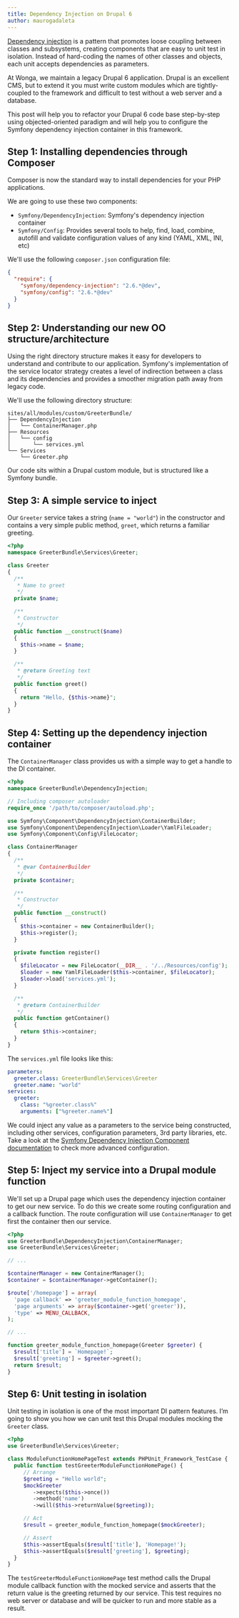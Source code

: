 ```yaml
---
title: Dependency Injection on Drupal 6
author: maurogadaleta
---
```


[Dependency injection](http://martinfowler.com/articles/injection.html) is a
pattern that promotes loose coupling between classes and subsystems, creating
components that are easy to unit test in isolation. Instead of hard-coding the
names of other classes and objects, each unit accepts dependencies as
parameters.

At Wonga, we maintain a legacy Drupal 6 application. Drupal is an excellent CMS,
but to extend it you must write custom modules which are tightly-coupled to the
framework and difficult to test without a web server and a database.

This post will help you to refactor your Drupal 6 code base step-by-step using
objected-oriented paradigm and will help you to configure the Symfony dependency
injection container in this framework.

## Step 1: Installing dependencies through Composer

Composer is now the standard way to install dependencies for your
PHP applications.

We are going to use these two components:

- `Symfony/DependencyInjection`: Symfony's dependency injection container
- `Symfony/Config`: Provides several tools to help, find, load, combine,
  autofill and validate configuration values of any kind (YAML, XML, INI, etc)

We'll use the following `composer.json` configuration file:

```json
{
  "require": {
    "symfony/dependency-injection": "2.6.*@dev",
    "symfony/config": "2.6.*@dev"
  }
}
```

## Step 2: Understanding our new OO structure/architecture

Using the right directory structure makes it easy for developers to understand
and contribute to our application. Symfony's implementation of the service
locator strategy creates a level of indirection between a class and its
dependencies and provides a smoother migration path away from legacy code.

We'll use the following directory structure:

```
sites/all/modules/custom/GreeterBundle/
├── DependencyInjection
│   └── ContainerManager.php
├── Resources
│   └── config
│       └── services.yml
└── Services
    └── Greeter.php
```

Our code sits within a Drupal custom module, but is structured like a Symfony
bundle.

## Step 3: A simple service to inject

Our `Greeter` service takes a string (`name = "world"`) in the constructor and
contains a very simple public method, `greet`, which returns a familiar
greeting.

```php
<?php
namespace GreeterBundle\Services\Greeter;

class Greeter
{
  /**
   * Name to greet
   */
  private $name;

  /**
   * Constructor
   */
  public function __construct($name)
  {
    $this->name = $name;
  }

  /**
   * @return Greeting text
   */
  public function greet()
  {
    return "Hello, {$this->name}";
  }
}
```

## Step 4: Setting up the dependency injection container

The `ContainerManager` class provides us with a simple way to get a handle to
the DI container.

```php
<?php
namespace GreeterBundle\DependencyInjection;

// Including composer autoloader
require_once '/path/to/composer/autoload.php';

use Symfony\Component\DependencyInjection\ContainerBuilder;
use Symfony\Component\DependencyInjection\Loader\YamlFileLoader;
use Symfony\Component\Config\FileLocator;

class ContainerManager
{
  /**
   * @var ContainerBuilder
   */
  private $container;

  /**
   * Constructor
   */
  public function __construct()
  {
    $this->container = new ContainerBuilder();
    $this->register();
  }

  private function register()
  {
    $fileLocator = new FileLocator(__DIR__ . '/../Resources/config');
    $loader = new YamlFileLoader($this->container, $fileLocator);
    $loader->load('services.yml');
  }

  /**
   * @return ContainerBuilder
   */
  public function getContainer()
  {
    return $this->container;
  }
}
```

The `services.yml` file looks like this:

```yaml
parameters:
  greeter.class: GreeterBundle\Services\Greeter
  greeter.name: "world"
services:
  greeter:
    class: "%greeter.class%"
    arguments: ["%greeter.name%"]
```

We could inject any value as a parameters to the service being constructed,
including other services, configuration parameters, 3rd party libraries, etc.
Take a look at the [Symfony Dependency Injection Component
documentation](http://symfony.com/doc/current/components/dependency_injection/introduction.html)
to check more advanced configuration.

## Step 5: Inject my service into a Drupal module function

We'll set up a Drupal page which uses the dependency injection container to get
our new service. To do this we create some routing configuration and a callback
function. The route configuration will use `ContainerManager` to get first the
container then our service.

```php
<?php
use GreeterBundle\DependencyInjection\ContainerManager;
use GreeterBundle\Services\Greeter;

// ...

$containerManager = new ContainerManager();
$container = $containerManager->getContainer();

$route['/homepage'] = array(
  'page callback' => 'greeter_module_function_homepage',
  'page arguments' => array($container->get('greeter')),
  'type' => MENU_CALLBACK,
);

// ...

function greeter_module_function_homepage(Greeter $greeter) {
  $result['title'] = `Homepage!`;
  $result['greeting'] = $greeter->greet();
  return $result;
}
```

## Step 6: Unit testing in isolation

Unit testing in isolation is one of the most important DI pattern features. I’m
going to show you how we can unit test this Drupal modules mocking the
`Greeter` class.

```php
<?php
use GreeterBundle\Services\Greeter;

class ModuleFunctionHomePageTest extends PHPUnit_Framework_TestCase {
  public function testGreeterModuleFunctionHomePage() {
     // Arrange
     $greeting = "Hello world";
     $mockGreeter
        ->expects($this->once())
        ->method('name')
        ->will($this->returnValue($greeting));

     // Act
     $result = greeter_module_function_homepage($mockGreeter);

     // Assert
     $this->assertEquals($result['title'], 'Homepage!');
     $this->assertEquals($result['greeting'], $greeting);
  }
}
```

The `testGreeterModuleFunctionHomePage` test method calls the Drupal module
callback function with the mocked service and asserts that the return value is
the greeting returned by our service. This test requires no web server or
database and will be quicker to run and more stable as a result.
